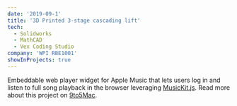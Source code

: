 ```yaml
---
date: '2019-09-1'
title: '3D Printed 3-stage cascading lift'
tech:
  - Solidworks
  - MathCAD
  - Vex Coding Studio
company: 'WPI RBE1001'
showInProjects: true
---
```


Embeddable web player widget for Apple Music that lets users log in and listen to full song playback in the browser leveraging [MusicKit.js](https://developer.apple.com/documentation/musickitjs). Read more about this project on [9to5Mac](https://9to5mac.com/2018/06/03/apple-music-embeddable-web-player-listen-browser/).
